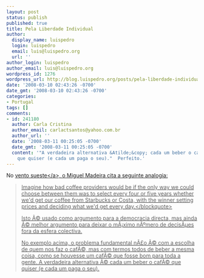 ```yaml
---
layout: post
status: publish
published: true
title: Pela Liberdade Individual
author:
  display_name: luispedro
  login: luispedro
  email: luis@luispedro.org
  url: ''
author_login: luispedro
author_email: luis@luispedro.org
wordpress_id: 1276
wordpress_url: http://blog.luispedro.org/posts/pela-liberdade-individual
date: '2008-03-10 02:43:26 -0700'
date_gmt: '2008-03-10 02:43:26 -0700'
categories:
- Portugal
tags: []
comments:
- id: 241180
  author: Carla Cristina
  author_email: carlactsantos@yahoo.com.br
  author_url: ''
  date: '2008-03-11 00:25:05 -0700'
  date_gmt: '2008-03-11 00:25:05 -0700'
  content: '"A verdadeira alternativa &Atilde;&copy; cada um beber o caf&Atilde;&copy;
    que quiser (e cada um paga o seu)."  Perfeito.'
---
```

<p>No <a href="http:&#47;&#47;ventosueste.blogspot.com&#47;2008&#47;03&#47;pela-democracia-directa.html">vento sueste<&#47;a>, o Miguel Madeira cita a seguinte analogia:</p>
<blockquote><p>Imagine how bad coffee providers would be if the only way we could choose between them was to select every four or five years whether we'd get our coffee from Starbucks or Costa, with the winner setting prices and deciding what we'd get every day.<&#47;blockquote></p>
<p>Isto &Atilde;&copy; usado como argumento para a democracia directa, mas ainda &Atilde;&copy; melhor argumento para deixar o m&Atilde;&iexcl;ximo n&Atilde;&ordm;mero de decis&Atilde;&micro;es fora da esfera colectiva.</p>
<p>No exemplo acima, o problema fundamental n&Atilde;&pound;o &Atilde;&copy; com a escolha de quem nos faz o caf&Atilde;&copy;, mas com termos todos de beber a mesma coisa, como se houvesse um caf&Atilde;&copy; que fosse bom para toda a gente. A verdadeira alternativa &Atilde;&copy; cada um beber o caf&Atilde;&copy; que quiser (e cada um paga o seu).</p>
